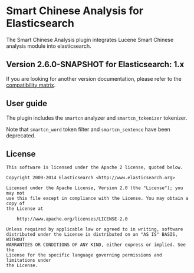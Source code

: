 Smart Chinese Analysis for Elasticsearch
==================================

The Smart Chinese Analysis plugin integrates Lucene Smart Chinese analysis module into elasticsearch.

## Version 2.6.0-SNAPSHOT for Elasticsearch: 1.x

If you are looking for another version documentation, please refer to the 
[compatibility matrix](http://github.com/elasticsearch/elasticsearch-analysis-smartcn#smart-chinese-analysis-for-elasticsearch).


## User guide

The plugin includes the `smartcn` analyzer and `smartcn_tokenizer` tokenizer.

 Note that `smartcn_word` token filter and `smartcn_sentence` have been deprecated.

License
-------

    This software is licensed under the Apache 2 license, quoted below.

    Copyright 2009-2014 Elasticsearch <http://www.elasticsearch.org>

    Licensed under the Apache License, Version 2.0 (the "License"); you may not
    use this file except in compliance with the License. You may obtain a copy of
    the License at

        http://www.apache.org/licenses/LICENSE-2.0

    Unless required by applicable law or agreed to in writing, software
    distributed under the License is distributed on an "AS IS" BASIS, WITHOUT
    WARRANTIES OR CONDITIONS OF ANY KIND, either express or implied. See the
    License for the specific language governing permissions and limitations under
    the License.

